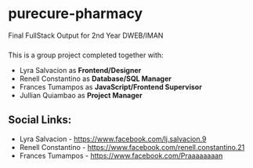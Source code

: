 # purecure-pharmacy
Final FullStack Output for 2nd Year DWEB/IMAN 
###
This is a group project completed together with: 
- Lyra Salvacion as **Frontend/Designer**
-  Renell Constantino as **Database/SQL Manager**
-  Frances Tumampos as **JavaScript/Frontend  Supervisor**
- Jullian Quiambao as **Project Manager**
## Social Links:
- Lyra Salvacion - https://www.facebook.com/lj.salvacion.9
- Renell Constantino - https://www.facebook.com/renell.constantino.21
- Frances Tumampos - https://www.facebook.com/Praaaaaaaan
